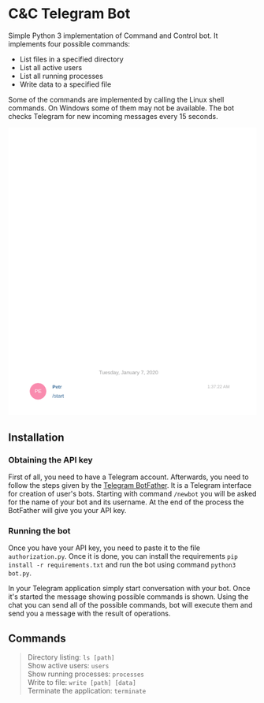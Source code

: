 # C&C Telegram Bot

Simple Python 3 implementation of Command and Control bot. It implements four possible commands:
* List files in a specified directory
* List all active users
* List all running processes
* Write data to a specified file

Some of the commands are implemented by calling the Linux shell commands. On Windows some of them may not be available. The bot checks Telegram for new incoming messages every 15 seconds.

![Communication](./imgs/comm.gif)

## Installation
### Obtaining the API key
First of all, you need to have a Telegram account. Afterwards, you need to follow the steps given by the [Telegram BotFather](https://telegram.me/botfather). It is a Telegram interface for creation of user's bots. Starting with command `/newbot` you will be asked for the name of your bot and its username. At the end of the process the BotFather will give you your API key.

### Running the bot
 Once you have your API key, you need to paste it to the file `authorization.py`. Once it is done, you can install the requirements `pip install -r requirements.txt` and run the bot using command `python3 bot.py`.

In your Telegram application simply start conversation with your bot. Once it's started the message showing possible commands is shown. Using the chat you can send all of the possible commands, bot will execute them and send you a message with the result of operations.

## Commands

> Directory listing: `ls [path]`  
> Show active users: `users`  
> Show running processes: `processes`  
> Write to file: `write [path] [data]`  
> Terminate the application: `terminate`  
